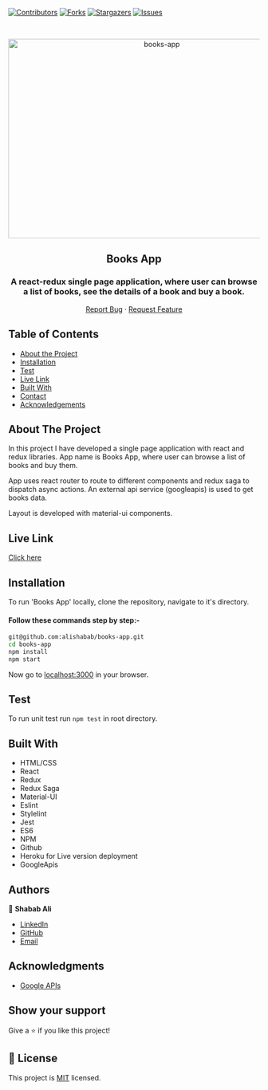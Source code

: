 <!--
*** Thanks for checking out this README Template. If you have a suggestion that would
*** make this better, please fork the repo and create a pull request or simply open
*** an issue with the tag "enhancement".
*** Thanks again! Now go create something AMAZING! :D
-->

<!-- PROJECT SHIELDS -->
<!--
*** I'm using markdown "reference style" links for readability.
*** Reference links are enclosed in brackets [ ] instead of parentheses ( ).
*** See the bottom of this document for the declaration of the reference variables
*** for contributors-url, forks-url, etc. This is an optional, concise syntax you may use.
*** https://www.markdownguide.org/basic-syntax/#reference-style-links
-->
[![Contributors][contributors-shield]][contributors-url]
[![Forks][forks-shield]][forks-url]
[![Stargazers][stars-shield]][stars-url]
[![Issues][issues-shield]][issues-url]

<!-- PROJECT LOGO -->

<br />
<p align="center">
  <a href="git@github.com:alishabab/books-app.git">
    <p align="center"> <img src="https://user-images.githubusercontent.com/33728992/102014711-659e1f80-3d7d-11eb-9620-c6aac737b4bd.gif" alt="books-app" width="600" height="400"> </p>
  </a>

  <h2 align="center">Books App</h2>
  <h3 align="center">A react-redux single page application, where user can browse a list of books, see the details of a book and buy a book.</h3>

  <p align="center">
    <a href="https://github.com/alishabab/books-app/issues">Report Bug</a>
    · 
    <a href="https://github.com/alishabab/books-app/issues">Request Feature</a>
  </p>
</p>

<!-- TABLE OF CONTENTS -->
## Table of Contents

* [About the Project](#about-the-project)
* [Installation](#installation)
* [Test](#test)
* [Live Link](#Live-Link)
* [Built With](#built-with)
* [Contact](#Authors)
* [Acknowledgements](#acknowledgements)

<!-- ABOUT THE PROJECT -->
## About The Project

In this project I have developed a single page application with react and redux libraries. App name is Books App, where user can browse a list of books and buy them.

App uses react router to route to different components and redux saga to dispatch async actions. An external api service (googleapis) is used to get books data.

Layout is developed with material-ui components.


<!-- Live Link  -->

## Live Link

[Click here](https://secret-bastion-03058.herokuapp.com/)

<!-- INSTALLATION -->

## Installation

To run 'Books App' locally, clone the repository, navigate to it's directory.

#### Follow these commands step by step:-

```bash
git@github.com:alishabab/books-app.git
cd books-app
npm install
npm start
```

Now go to [localhost:3000](http://localhost:3000) in your browser.

<!-- Test -->

## Test

To run unit test run `npm test` in root directory.

<!-- BUILD WITH -->

## Built With

- HTML/CSS
- React
- Redux
- Redux Saga
- Material-UI
- Eslint
- Stylelint
- Jest
- ES6
- NPM
- Github
- Heroku for Live version deployment
- GoogleApis

<!-- CONTACT -->
## Authors

👤 **Shabab Ali** 
    
- [LinkedIn](https://www.linkedin.com/in/shababali/)
- [GitHub](https://github.com/alishabab)
- [Email](shababsaifi@gmail.com)

<!-- acknowledgments -->

## Acknowledgments

- [Google APIs](https://developers.google.com/books/docs/v1/reference/)

## Show your support

Give a ⭐️ if you like this project!

<!-- MARKDOWN LINKS & IMAGES -->
<!-- https://www.markdownguide.org/basic-syntax/#reference-style-links -->
[contributors-shield]: https://img.shields.io/github/contributors/alishabab/books-app.svg?style=flat-square
[contributors-url]: https://github.com/alishabab/books-app/graphs/contributors
[forks-shield]: https://img.shields.io/github/forks/alishabab/books-app.svg?style=flat-square
[forks-url]: https://github.com/alishabab/books-app/network/members
[stars-shield]: https://img.shields.io/github/stars/alishabab/books-app.svg?style=flat-square
[stars-url]: https://github.com/alishabab/books-app/stargazers
[issues-shield]: https://img.shields.io/github/issues/alishabab/books-app.svg?style=flat-square
[issues-url]: https://github.com/alishabab/books-app/issues

## 📝 License

This project is [MIT](https://opensource.org/licenses/MIT) licensed.